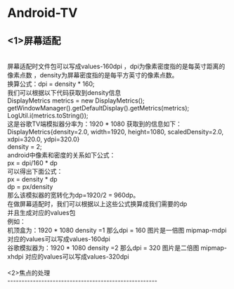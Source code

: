 Android-TV
================================================
<1>屏幕适配</br>
-------------------------------------------------
</br>
 屏幕适配时文件包可以写成values-160dpi ，dpi为像素密度指的是每英寸距离的像素点数 ，density为屏幕密度指的是每平方英寸的像素点数。</br>
 换算公式：dpi = density * 160;</br>
 我们可以根据以下代码获取到density信息</br>
 DisplayMetrics metrics = new DisplayMetrics();</br>
 getWindowManager().getDefaultDisplay().getMetrics(metrics);</br>
 LogUtil.i(metrics.toString());</br>
 这是谷歌TV端模拟器分率为：1920 * 1080 获取到的信息如下：</br>
 DisplayMetrics{density=2.0, width=1920, height=1080, scaledDensity=2.0, xdpi=320.0, ydpi=320.0}</br>
 density = 2;</br>
 android中像素和密度的关系如下公式：</br>
 px = dpi/160 * dp</br>
 可以得出下面公式：</br>
 px = density * dp</br>
 dp = px/density</br>
 那么该模拟器的宽转化为dp=1920/2 = 960dp。</br>
 在做屏幕适配时，我们可以根据以上这些公式换算成我们需要的dp</br>
 并且生成对应的values包</br>
 例如：</br>
 机顶盒为：1920 * 1080 density =1  那么dpi = 160 图片是一倍图 mipmap-mdpi 对应的values可以写成values-160dpi</br>
 谷歌模拟器为：1920 * 1080 density =2 那么dpi = 320 图片是二倍图 mipmap-xhdpi  对应的values可以写成values-320dpi</br>
 </br>
<2>焦点的处理</br>
-----------------------------------------------------
<br>
